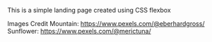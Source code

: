This is a simple landing page created using CSS flexbox

Images Credit
Mountain: https://www.pexels.com/@eberhardgross/
Sunflower: https://www.pexels.com/@merictuna/
